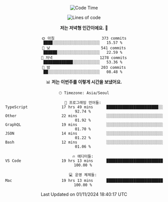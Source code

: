 <div align='center'>
 
<!--START_SECTION:waka-->
![Code Time](http://img.shields.io/badge/Code%20Time-3%2C931%20hrs%202%20mins-blue)

![Lines of code](https://img.shields.io/badge/%EC%A0%80%EB%8A%94%20%EC%97%AC%ED%83%9C%EA%B9%8C%EC%A7%80%20-1.4%20million%20%EC%A4%84%EC%9D%98%20%EC%BD%94%EB%93%9C%EB%A5%BC%20%EC%9E%91%EC%84%B1%ED%96%88%EC%96%B4%EC%9A%94.-blue)

**저는 저녁형 인간이에요. 🦉** 

```text
🌞 아침                     373 commits         ████░░░░░░░░░░░░░░░░░░░░░   15.57 % 
🌆 낮　                     541 commits         ██████░░░░░░░░░░░░░░░░░░░   22.59 % 
🌃 저녁                     1278 commits        █████████████░░░░░░░░░░░░   53.36 % 
🌙 밤　                     203 commits         ██░░░░░░░░░░░░░░░░░░░░░░░   08.48 % 
```


📊 **저는 이번주를 이렇게 시간을 보냈어요.** 

```text
🕑︎ Timezone: Asia/Seoul

💬 프로그래밍 언어들: 
TypeScript               17 hrs 49 mins      ███████████████████████░░   92.74 % 
Other                    22 mins             ░░░░░░░░░░░░░░░░░░░░░░░░░   01.92 % 
GraphQL                  19 mins             ░░░░░░░░░░░░░░░░░░░░░░░░░   01.70 % 
JSON                     14 mins             ░░░░░░░░░░░░░░░░░░░░░░░░░   01.22 % 
Bash                     12 mins             ░░░░░░░░░░░░░░░░░░░░░░░░░   01.06 % 

🔥 에디터들: 
VS Code                  19 hrs 13 mins      █████████████████████████   100.00 % 

💻 운영 체제들: 
Mac                      19 hrs 13 mins      █████████████████████████   100.00 % 
```


 Last Updated on 01/11/2024 18:40:17 UTC
<!--END_SECTION:waka-->
 </div>
<!---
Emewjin/Emewjin is a ✨ special ✨ repository because its `README.md` (this file) appears on your GitHub profile.
You can click the Preview link to take a look at your changes.
--->
